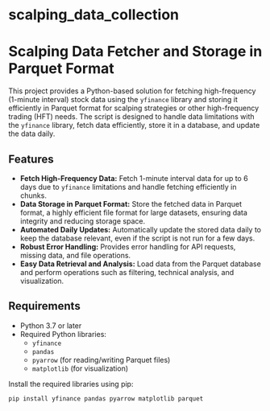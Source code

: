 # scalping_data_collection

# Scalping Data Fetcher and Storage in Parquet Format

This project provides a Python-based solution for fetching high-frequency (1-minute interval) stock data using the `yfinance` library and storing it efficiently in Parquet format for scalping strategies or other high-frequency trading (HFT) needs. The script is designed to handle data limitations with the `yfinance` library, fetch data efficiently, store it in a database, and update the data daily.

## Features

- **Fetch High-Frequency Data:** Fetch 1-minute interval data for up to 6 days due to `yfinance` limitations and handle fetching efficiently in chunks.
- **Data Storage in Parquet Format:** Store the fetched data in Parquet format, a highly efficient file format for large datasets, ensuring data integrity and reducing storage space.
- **Automated Daily Updates:** Automatically update the stored data daily to keep the database relevant, even if the script is not run for a few days.
- **Robust Error Handling:** Provides error handling for API requests, missing data, and file operations.
- **Easy Data Retrieval and Analysis:** Load data from the Parquet database and perform operations such as filtering, technical analysis, and visualization.

## Requirements

- Python 3.7 or later
- Required Python libraries:
  - `yfinance`
  - `pandas`
  - `pyarrow` (for reading/writing Parquet files)
  - `matplotlib` (for visualization)

Install the required libraries using pip:

```bash
pip install yfinance pandas pyarrow matplotlib parquet
